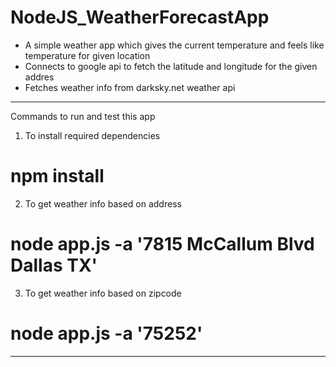 # NodeJS_WeatherForecastApp

- A simple weather app which gives the current temperature and feels like temperature for given location
- Connects to google api to fetch the latitude and longitude for the given addres
- Fetches weather info from darksky.net weather api

-------------------------------------------------------------------------------------------

Commands to run and test this app

1. To install required dependencies
# npm install

2. To get weather info based on address
# node app.js -a '7815 McCallum Blvd Dallas TX'

3. To get weather info based on zipcode
# node app.js -a '75252'

----------------------------------------------------------------------------------------------
